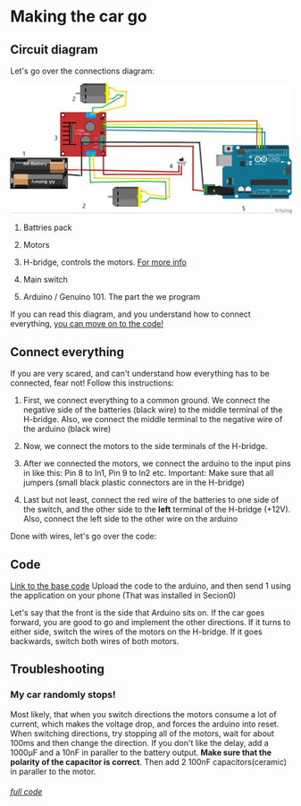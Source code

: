 # Making the car go

## Circuit diagram

Let's go over the connections diagram:

![[If you can't view this image I hope you can read schematics](./section1_schematic.pdf)](./pictures/section1_schematic.jpg)

1. Battries pack

1. Motors

1. H-bridge, controls the motors. [For more info](https://en.wikipedia.org/wiki/H_bridge)

1. Main switch

1. Arduino / Genuino 101. The part the we program

If you can read this diagram, and you understand how to connect everything, [you can move on to the code!](#code)

## Connect everything

If you are very scared, and can't understand how everything has to be connected, fear not! Follow this instructions:

1. First, we connect everything to a common ground. We connect the negative side of the batteries (black wire) to the middle terminal of the H-bridge. Also, we connect the middle terminal to the negative wire of the arduino (black wire)

1. Now, we connect the motors to the side terminals of the H-bridge.

1. After we connected the motors, we connect the arduino to the input pins in like this: Pin 8 to In1, Pin 9 to In2 etc. Important: Make sure that all jumpers (small black plastic connectors are in the H-bridge)

1. Last but not least, connect the red wire of the batteries to one side of the switch, and the other side to the __left__ terminal of the H-bridge (+12V). Also, connect the left side to the other wire on the arduino

Done with wires, let's go over the code:

## Code

[Link to the base code](./code%20no1/code%20no1.ino)
Upload the code to the arduino, and then send 1 using the application on your phone (That was installed in Secion0)

Let's say that the front is the side that Arduino sits on. If the car goes forward, you are good to go and implement the other directions. If it turns to either side, switch the wires of the motors on the H-bridge. If it goes backwards, switch both wires of both motors.

## Troubleshooting

### My car randomly stops!

Most likely, that when you switch directions the motors consume a lot of current, which makes the voltage drop, and forces the arduino into reset. When switching directions, try stopping all of the motors, wait for about 100ms and then change the direction.
If you don't like the delay, add a 1000μF and a 10nF in paraller to the battery output. __Make sure that the polarity of the capacitor is correct__. Then add 2 100nF capacitors(ceramic) in paraller to the motor.

###### [full code](./code%20no2/code%20no2.ino)